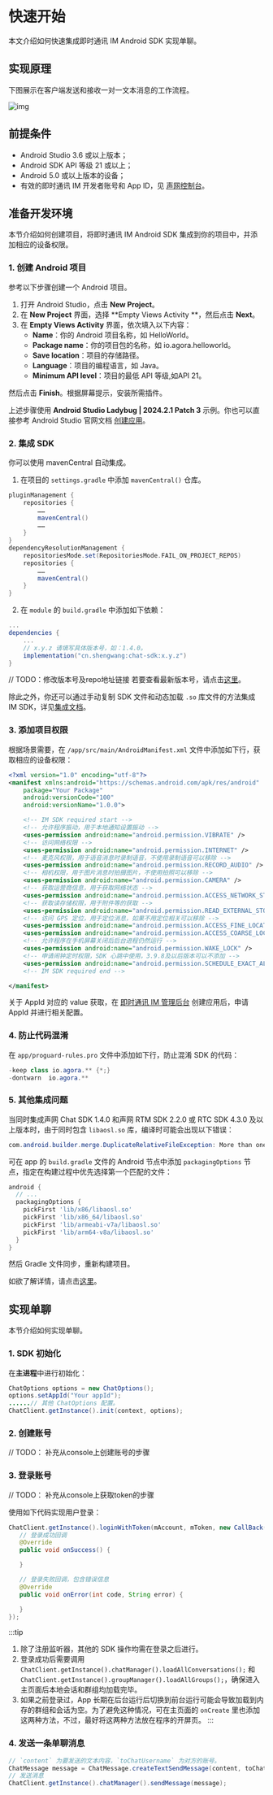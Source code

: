 # 快速开始

<Toc />

本文介绍如何快速集成即时通讯 IM Android SDK 实现单聊。

## 实现原理

下图展示在客户端发送和接收一对一文本消息的工作流程。

![img](/images/android/sendandreceivemsg.png)

## 前提条件

- Android Studio 3.6 或以上版本；
- Android SDK API 等级 21 或以上；
- Android 5.0 或以上版本的设备；
- 有效的即时通讯 IM 开发者账号和 App ID，见 [声网控制台](https://console.shengwang.cn/overview)。

## 准备开发环境

本节介绍如何创建项目，将即时通讯 IM Android SDK 集成到你的项目中，并添加相应的设备权限。

### 1. 创建 Android 项目

参考以下步骤创建一个 Android 项目。

1. 打开 Android Studio，点击 **New Project**。
2. 在 **New Project** 界面，选择 **Empty Views Activity **，然后点击 **Next**。
3. 在 **Empty Views Activity** 界面，依次填入以下内容：
   - **Name**：你的 Android 项目名称，如 HelloWorld。
   - **Package name**：你的项目包的名称，如 io.agora.helloworld。
   - **Save location**：项目的存储路径。
   - **Language**：项目的编程语言，如 Java。
   - **Minimum API level**：项目的最低 API 等级,如API 21。

然后点击 **Finish**。根据屏幕提示，安装所需插件。

上述步骤使用 **Android Studio Ladybug | 2024.2.1 Patch 3** 示例。你也可以直接参考 Android Studio 官网文档 [创建应用](https://developer.android.com/studio/projects/create-project)。

### 2. 集成 SDK

你可以使用 mavenCentral 自动集成。

1. 在项目的 `settings.gradle` 中添加 `mavenCentral()` 仓库。

```gradle
pluginManagement {
    repositories {
        ……
        mavenCentral()
        ……
    }
}
dependencyResolutionManagement {
    repositoriesMode.set(RepositoriesMode.FAIL_ON_PROJECT_REPOS)
    repositories {
        ……
        mavenCentral()
    }
}
```

2. 在 `module` 的 `build.gradle` 中添加如下依赖：

```gradle
...
dependencies {
    ...
    // x.y.z 请填写具体版本号，如：1.4.0。
    implementation("cn.shengwang:chat-sdk:x.y.z")
}
```

// TODO：修改版本号及repo地址链接
若要查看最新版本号，请点击[这里](releasenote.html)。

除此之外，你还可以通过手动复制 SDK 文件和动态加载 `.so` 库文件的方法集成 IM SDK，详见[集成文档](integration.html)。

### 3. 添加项目权限

根据场景需要，在 `/app/src/main/AndroidManifest.xml` 文件中添加如下行，获取相应的设备权限：

```xml
<?xml version="1.0" encoding="utf-8"?>
<manifest xmlns:android="https://schemas.android.com/apk/res/android"
    package="Your Package"
    android:versionCode="100"
    android:versionName="1.0.0">

    <!-- IM SDK required start -->
    <!-- 允许程序振动，用于本地通知设置振动 -->
    <uses-permission android:name="android.permission.VIBRATE" />
    <!-- 访问网络权限 -->
    <uses-permission android:name="android.permission.INTERNET" />
    <!-- 麦克风权限，用于语音消息时录制语音，不使用录制语音可以移除 -->
    <uses-permission android:name="android.permission.RECORD_AUDIO" />
    <!-- 相机权限，用于图片消息时拍摄图片，不使用拍照可以移除 -->
    <uses-permission android:name="android.permission.CAMERA" />
    <!-- 获取运营商信息，用于获取网络状态 -->
    <uses-permission android:name="android.permission.ACCESS_NETWORK_STATE"/>
    <!-- 获取读存储权限，用于附件等的获取 -->
    <uses-permission android:name="android.permission.READ_EXTERNAL_STORAGE"/>
    <!-- 访问 GPS 定位，用于定位消息，如果不用定位相关可以移除 -->
    <uses-permission android:name="android.permission.ACCESS_FINE_LOCATION" />
    <uses-permission android:name="android.permission.ACCESS_COARSE_LOCATION"/>
    <!-- 允许程序在手机屏幕关闭后后台进程仍然运行 -->
    <uses-permission android:name="android.permission.WAKE_LOCK" />
    <!-- 申请闹钟定时权限，SDK 心跳中使用，3.9.8及以后版本可以不添加 -->
    <uses-permission android:name="android.permission.SCHEDULE_EXACT_ALARM" />
    <!-- IM SDK required end -->

</manifest>
```

关于 AppId 对应的 value 获取，在 [即时通讯 IM 管理后台](https://console.shengwang.cn/overview) 创建应用后，申请 AppId 并进行相关配置。

### 4. 防止代码混淆

在 `app/proguard-rules.pro` 文件中添加如下行，防止混淆 SDK 的代码：

```java
-keep class io.agora.** {*;}
-dontwarn  io.agora.**
```

### 5. 其他集成问题

当同时集成声网 Chat SDK 1.4.0 和声网 RTM SDK 2.2.0 或 RTC SDK 4.3.0 及以上版本时，由于同时包含 `libaosl.so` 库，编译时可能会出现以下错误：

```java
com.android.builder.merge.DuplicateRelativeFileException: More than one file was found with OS independent path 'lib/x86/libaosl.so'
```

可在 app 的 `build.gradle` 文件的 Android 节点中添加 `packagingOptions` 节点，指定在构建过程中优先选择第一个匹配的文件：

```gradle
android {
  // ...
  packagingOptions {
    pickFirst 'lib/x86/libaosl.so'
    pickFirst 'lib/x86_64/libaosl.so'
    pickFirst 'lib/armeabi-v7a/libaosl.so'
    pickFirst 'lib/arm64-v8a/libaosl.so'
  }
}
```

然后 Gradle 文件同步，重新构建项目。

如欲了解详情，请点击[这里](https://doc.shengwang.cn/faq/integration-issues/rtm2-rtc-integration-issue)。

## 实现单聊

本节介绍如何实现单聊。

### 1. SDK 初始化

在**主进程**中进行初始化：

```java
ChatOptions options = new ChatOptions();
options.setAppId("Your appId");
......// 其他 ChatOptions 配置。
ChatClient.getInstance().init(context, options);
```

### 2. 创建账号

// TODO： 补充从console上创建账号的步骤

### 3. 登录账号

// TODO： 补充从console上获取token的步骤

使用如下代码实现用户登录：
```java
ChatClient.getInstance().loginWithToken(mAccount, mToken, new CallBack() {
   // 登录成功回调
   @Override
   public void onSuccess() {

   }

   // 登录失败回调，包含错误信息
   @Override
   public void onError(int code, String error) {

   }
});
```

:::tip
1. 除了注册监听器，其他的 SDK 操作均需在登录之后进行。
2. 登录成功后需要调用 `ChatClient.getInstance().chatManager().loadAllConversations();` 和 `ChatClient.getInstance().groupManager().loadAllGroups();`，确保进入主页面后本地会话和群组均加载完毕。
3. 如果之前登录过，App 长期在后台运行后切换到前台运行可能会导致加载到内存的群组和会话为空。为了避免这种情况，可在主页面的 `onCreate` 里也添加这两种方法，不过，最好将这两种方法放在程序的开屏页。
:::

### 4. 发送一条单聊消息

```java
// `content` 为要发送的文本内容，`toChatUsername` 为对方的账号。
ChatMessage message = ChatMessage.createTextSendMessage(content, toChatUsername);
// 发送消息
ChatClient.getInstance().chatManager().sendMessage(message);
```
